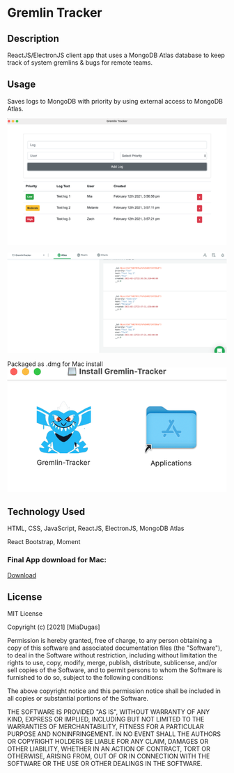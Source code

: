 # Gremlin Tracker

## Description 

ReactJS/ElectronJS client app that uses a MongoDB Atlas database to keep track of system gremlins & bugs for remote teams.

## Usage
Saves logs to MongoDB with priority by using external access to MongoDB Atlas.

![Main View](https://github.com/miadugas/Gremlin-Tracker/blob/main/user%20-tasks.png)

![DB View](https://github.com/miadugas/Gremlin-Tracker/blob/main/user-db.png)

Packaged as .dmg for Mac install
![Install](https://github.com/miadugas/Gremlin-Tracker/blob/main/install.png)


## Technology Used
HTML, CSS, JavaScript, ReactJS, ElectronJS, MongoDB Atlas

React Bootstrap, Moment

### Final App download for Mac:
[Download](https://drive.google.com/file/d/1nN-i4TijFGtrJksap0H0CVVsJCt1YakV/view?usp=sharing)



## License

MIT License

Copyright (c) [2021] [MiaDugas]

Permission is hereby granted, free of charge, to any person obtaining a copy
of this software and associated documentation files (the "Software"), to deal
in the Software without restriction, including without limitation the rights
to use, copy, modify, merge, publish, distribute, sublicense, and/or sell
copies of the Software, and to permit persons to whom the Software is
furnished to do so, subject to the following conditions:

The above copyright notice and this permission notice shall be included in all
copies or substantial portions of the Software.

THE SOFTWARE IS PROVIDED "AS IS", WITHOUT WARRANTY OF ANY KIND, EXPRESS OR
IMPLIED, INCLUDING BUT NOT LIMITED TO THE WARRANTIES OF MERCHANTABILITY,
FITNESS FOR A PARTICULAR PURPOSE AND NONINFRINGEMENT. IN NO EVENT SHALL THE
AUTHORS OR COPYRIGHT HOLDERS BE LIABLE FOR ANY CLAIM, DAMAGES OR OTHER
LIABILITY, WHETHER IN AN ACTION OF CONTRACT, TORT OR OTHERWISE, ARISING FROM,
OUT OF OR IN CONNECTION WITH THE SOFTWARE OR THE USE OR OTHER DEALINGS IN THE
SOFTWARE.

